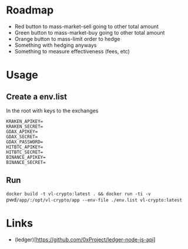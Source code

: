 
# Roadmap

- Red button to mass-market-sell going to other total amount
- Green button to mass-market-buy going to other total amount
- Orange button to mass-limit order to hedge
- Something with hedging anyways
- Something to measure effectiveness (fees, etc)

# Usage

## Create a env.list 

In the root with keys to the exchanges

````
KRAKEN_APIKEY=
KRAKEN_SECRET=
GDAX_APIKEY=
GDAX_SECRET=
GDAX_PASSWORD=
HITBTC_APIKEY=
HITBTC_SECRET=
BINANCE_APIKEY=
BINANCE_SECRET=
````

## Run

`docker build -t vl-crypto:latest . && docker run -ti -v `pwd`/app/:/opt/vl-crypto/app --env-file ./env.list vl-crypto:latest`

# Links

- (ledger)[https://github.com/0xProject/ledger-node-js-api]